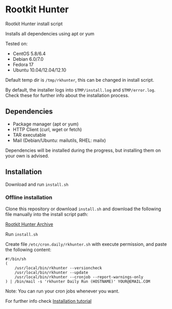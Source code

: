 Rootkit Hunter
==============

Rootkit Hunter install script

Installs all dependencies using apt or yum

Tested on:
* CentOS 5.8/6.4
* Debian 6.0/7.0
* Fedora 17
* Ubuntu 10.04/12.04/12.10

Default temp dir is ````/tmp/rkhunter````, this can be changed in install script.

By default, the installer logs into ````$TMP/install.log```` and ````$TMP/error.log````. Check these for further info about the installation process.

## Dependencies
* Package manager (apt or yum)
* HTTP Client (curl, wget or fetch)
* TAR executable
* Mail (Debian/Ubuntu: mailutils, RHEL: mailx)

Dependencies will be installed during the progress, but installing them on your own is advised.

## Installation

Download and run ````install.sh````

### Offline installation

Clone this repository or download ````install.sh```` and download the following file manually into the install script path:

[Rootkit Hunter Archive](http://ncu.dl.sourceforge.net/project/rkhunter/rkhunter/1.4.0/rkhunter-1.4.0.tar.gz)

Run ````install.sh````

Create file ````/etc/cron.daily/rkhunter.sh```` with execute permission, and paste the following content:
````
#!/bin/sh
(
	/usr/local/bin/rkhunter --versioncheck
	/usr/local/bin/rkhunter --update
	/usr/local/bin/rkhunter --cronjob --report-warnings-only
) | /bin/mail -s 'rkhunter Daily Run (HOSTNAME)' YOUR@EMAIL.COM
````

Note: You can run your cron jobs whenever you want.


For further info check [Installation tutorial](http://www.tecmint.com/install-linux-rkhunter-rootkit-hunter-in-rhel-centos-and-fedora/)